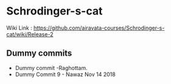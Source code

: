 # Schrodinger-s-cat

Wiki Link : https://github.com/airavata-courses/Schrodinger-s-cat/wiki/Release-2

## Dummy commits
- Dummy commit -Raghottam.
- Dummy Commit 9 - Nawaz Nov 14 2018
